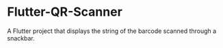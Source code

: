 # Flutter-QR-Scanner
A Flutter project that displays the string of the barcode scanned through a snackbar.
